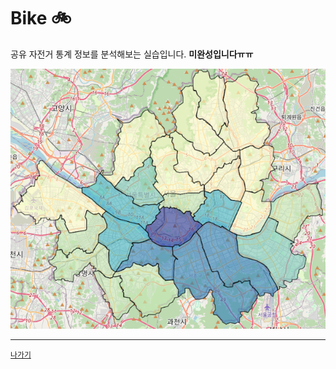 # Bike 🚲

공유 자전거 통계 정보를 분석해보는 실습입니다. **미완성입니다ㅠㅠ**

![test](../resources/bike.png)

---

[`나가기`](../)
